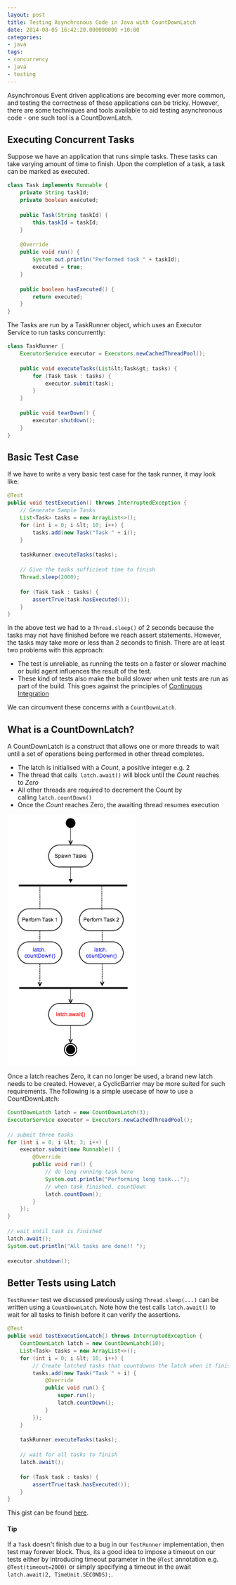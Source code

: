 ```yaml
---
layout: post
title: Testing Asynchronous Code in Java with CountDownLatch
date: 2014-08-05 16:42:20.000000000 +10:00
categories:
- java
tags:
- concurrency
- java
- testing
---
```


Asynchronous Event driven applications are becoming ever more common, and testing the 
correctness of these applications can be tricky. However, there are some techniques and 
tools available to aid testing asynchronous code - one such tool is a CountDownLatch.

## Executing Concurrent Tasks

Suppose we have an application that runs simple tasks. 
These tasks can take varying amount of time to finish. 
Upon the completion of a task, a task can be marked as executed.

```java
class Task implements Runnable {
	private String taskId;
	private boolean executed;

	public Task(String taskId) {
		this.taskId = taskId;
	}

	@Override
	public void run() {
		System.out.println("Performed task " + taskId);
		executed = true;
	}

	public boolean hasExecuted() {
		return executed;
	}
}
```

The Tasks are run by a TaskRunner object, which uses an Executor Service to run tasks concurrently:

```java
class TaskRunner {
	ExecutorService executor = Executors.newCachedThreadPool();

	public void executeTasks(List&lt;Task&gt; tasks) {
		for (Task task : tasks) {
			executor.submit(task);
		}
	}

	public void tearDown() {
		executor.shutdown();
	}
}
```

## Basic Test Case
If we have to write a very basic test case for the task runner, it may look like:

```java
@Test
public void testExecution() throws InterruptedException {
	// Generate Sample Tasks
	List<Task> tasks = new ArrayList<>();
	for (int i = 0; i &lt; 10; i++) {
		tasks.add(new Task("Task " + i));
	}

	taskRunner.executeTasks(tasks);

	// Give the tasks sufficient time to finish
	Thread.sleep(2000);

	for (Task task : tasks) {
		assertTrue(task.hasExecuted());
	}
}
```

In the above test we had to a `Thread.sleep()` of 2 seconds because the tasks may not have finished before we reach assert statements.
However, the tasks may take more or less than 2 seconds to finish.
There are at least two problems with this approach:

* The test is unreliable, as running the tests on a faster or slower machine or build agent influences the result of the test.
* These kind of tests also make the build slower when unit tests are run as part of the build. This goes against the principles of [Continuous Integration][1]

We can circumvent these concerns with a `CountDownLatch`.

## What is a CountDownLatch?
A CountDownLatch is a construct that allows one or more threads to wait until a set of operations being performed in other thread completes.

*  The latch is initialised with a *Count*, a positive integer e.g. 2
*  The thread that calls` latch.await()` will block until the *Count* reaches to *Zero*
*  All other threads are required to decrement the Count by calling `latch.countDown()`
*  Once the *Count* reaches Zero, the awaiting thread resumes execution

![Countdown Latch][3]

Once a latch reaches Zero, it can no longer be used, a brand new latch needs to be created. 
However, a CyclicBarrier may be more suited for such requirements.
The following is a simple usecase of how to use a CountDownLatch:

```java
CountDownLatch latch = new CountDownLatch(3);
ExecutorService executor = Executors.newCachedThreadPool();

// submit three tasks
for (int i = 0; i &lt; 3; i++) {
	executor.submit(new Runnable() {
		@Override
		public void run() {
			// do long running task here
			System.out.println("Performing long task...");
			// when task finished, countDown
			latch.countDown();
		}
	});
}

// wait until task is finished
latch.await();
System.out.println("All tasks are done!! ");

executor.shutdown();
```

## Better Tests using Latch
`TestRunner` test we discussed previously using `Thread.sleep(...)` can be written using a `CountDownLatch`. 
Note how the test calls `latch.await()` to wait for all tasks to finish before it can verify the assertions.

```java
@Test
public void testExecutionLatch() throws InterruptedException {
	CountDownLatch latch = new CountDownLatch(10);
	List<Task> tasks = new ArrayList<>();
	for (int i = 0; i &lt; 10; i++) {
		// Create latched tasks that countdowns the latch when it finishes
		tasks.add(new Task("Task " + i) {
			@Override
			public void run() {
				super.run();
				latch.countDown();
			}
		});
	}

	taskRunner.executeTasks(tasks);

	// wait for all tasks to finish
	latch.await();

	for (Task task : tasks) {
		assertTrue(task.hasExecuted());
	}
}
```

This gist can be found [here][2].

#### Tip
If a `Task` doesn't finish due to a bug in our `TestRunner` implementation, then test may forever block. 
Thus, its a good idea to impose a timeout on our tests either by introducing timeout parameter in the 
`@Test` annotation e.g. `@Test(timeout=2000)` or simply specifying a timeout in the await 
`latch.await(2, TimeUnit.SECONDS);`.


[1]: http://en.wikipedia.org/wiki/Continuous_integration#Keep_the_build_fast
[2]: https://gist.github.com/openraz/21f6bae97795ea145ea0
[3]: /assets/tasks.png
